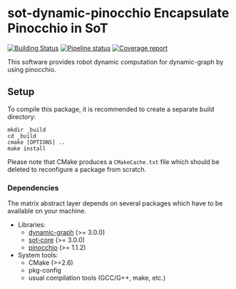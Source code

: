 sot-dynamic-pinocchio
Encapsulate Pinocchio in SoT
===========

[![Building Status](https://travis-ci.org/stack-of-tasks/sot-dynamic-pinocchio.svg?branch=master)](https://travis-ci.org/stack-of-tasks/sot-dynamic-pinocchio)
[![Pipeline status](https://gitlab.laas.fr/stack-of-tasks/sot-dynamic-pinocchio/badges/master/pipeline.svg)](https://gitlab.laas.fr/stack-of-tasks/sot-dynamic-pinocchio/commits/master)
[![Coverage report](https://gitlab.laas.fr/stack-of-tasks/sot-dynamic-pinocchio/badges/master/coverage.svg?job=doc-coverage)](http://projects.laas.fr/gepetto/doc/stack-of-tasks/sot-dynamic-pinocchio/master/coverage/)


This software provides robot dynamic computation for dynamic-graph
by using pinocchio.

Setup
-----

To compile this package, it is recommended to create a separate build
directory:

    mkdir _build
    cd _build
    cmake [OPTIONS] ..
    make install

Please note that CMake produces a `CMakeCache.txt` file which should
be deleted to reconfigure a package from scratch.


### Dependencies

The matrix abstract layer depends on several packages which
have to be available on your machine.

 - Libraries:
   - [dynamic-graph][dynamic-graph] (>= 3.0.0)
   - [sot-core][sot-core] (>= 3.0.0)
   - [pinocchio][pinocchio] (>= 1.1.2)
 - System tools:
   - CMake (>=2.6)
   - pkg-config
   - usual compilation tools (GCC/G++, make, etc.)


[dynamic-graph]: http://github.com/stack-of-tasks/dynamic-graph
[pinocchio]: http://github.com/stack-of-tasks/pinocchio
[sot-core]: http://github.com/stack-of-tasks/sot-core
